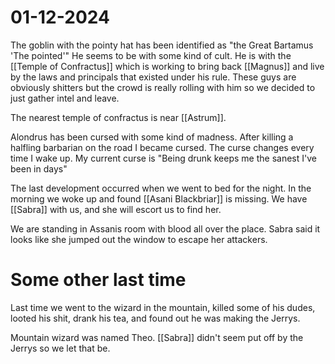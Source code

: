 
# 01-12-2024
The goblin with the pointy hat has been identified as "the Great Bartamus 'The pointed'"
He seems to be with some kind of cult. He is with the [[Temple of Confractus]] which is working to bring back [[Magnus]] and live by the laws and principals that existed under his rule. These guys are obviously shitters but the crowd is really rolling with him so we decided to just gather intel and leave. 

The nearest temple of confractus is near [[Astrum]].

Alondrus has been cursed with some kind of madness. After killing a halfling barbarian on the road I became cursed. The curse changes every time I wake up. My current curse is "Being drunk keeps me the sanest I've been in days"

The last development occurred when we went to bed for the night. In the morning we woke up and found [[Asani Blackbriar]] is missing. We have [[Sabra]] with us, and she will escort us to find her. 

We are standing in Assanis room with blood all over the place. Sabra said it looks like she jumped out the window to escape her attackers.

# Some other last time
Last time we went to the wizard in the mountain, killed some of his dudes, looted his shit, drank his tea, and found out he was making the Jerrys.

Mountain wizard was named Theo.  [[Sabra]] didn't seem put off by the Jerrys so we let that be.